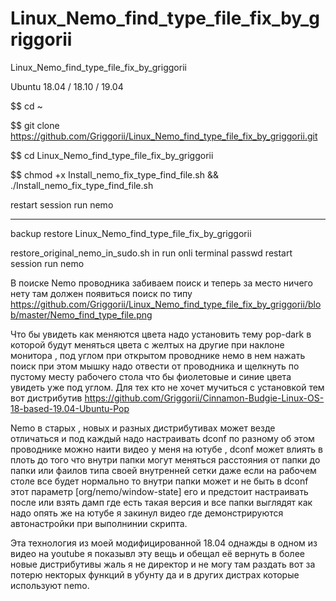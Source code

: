 # Linux_Nemo_find_type_file_fix_by_griggorii
Linux_Nemo_find_type_file_fix_by_griggorii

Ubuntu 18.04 / 18.10 / 19.04

$$ cd ~

$$ git clone https://github.com/Griggorii/Linux_Nemo_find_type_file_fix_by_griggorii.git

$$ cd Linux_Nemo_find_type_file_fix_by_griggorii

$$ chmod +x Install_nemo_fix_type_find_file.sh &&  ./Install_nemo_fix_type_find_file.sh

restart session run nemo

-------------------------------------------------------------------------------------------

backup restore Linux_Nemo_find_type_file_fix_by_griggorii

restore_original_nemo_in_sudo.sh in run onli terminal passwd restart session run nemo


В поиске  Nemo проводника забиваем поиск и теперь за место ничего нету там должен появиться поиск по типу  https://github.com/Griggorii/Linux_Nemo_find_type_file_fix_by_griggorii/blob/master/Nemo_find_type_file.png

Что бы увидеть как меняются цвета надо установить тему pop-dark в которой будут меняться цвета с желтых на другие при наклоне монитора , под углом при открытом проводнике немо в нем нажать поиск при этом мышку надо отвести от проводника и щелкнуть по пустому месту рабочего стола что бы фиолетовые и синие цвета увидеть уже под углом. Для тех кто не хочет мучиться с установкой тем вот дистрибутив https://github.com/Griggorii/Cinnamon-Budgie-Linux-OS-18-based-19.04-Ubuntu-Pop

Nemo в старых , новых и разных дистрибутивах может везде отличаться и под каждый надо настраивать dconf по разному об этом проводнике можно наити видео у меня на ютубе , dconf может влиять в плоть до того что внутри папки могут меняться расстояния от папки до папки или фаилов типа своей внутренней сетки даже если на рабочем столе все будет нормально то внутри папки может и не быть в dconf этот параметр [org/nemo/window-state] его и предстоит настраивать после или взять дамп где есть такая версия и все папки выглядят как надо опять же на ютубе я закинул видео где демонстрируются автонастройки при выполнинии скрипта.

Эта технология из моей модифицированной 18.04 однажды в одном из видео на youtube я показывл эту вещь и обещал её вернуть в более новые дистрибутивы жаль я не директор и не могу там раздать вот за потерю некторых функций в убунту да и в других дистрах которые используют nemo.



